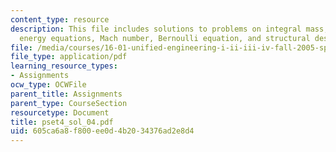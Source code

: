 ```yaml
---
content_type: resource
description: This file includes solutions to problems on integral mass, momentum,
  energy equations, Mach number, Bernoulli equation, and structural design.
file: /media/courses/16-01-unified-engineering-i-ii-iii-iv-fall-2005-spring-2006/605ca6a8f800ee0d4b2034376ad2e8d4_pset4_sol_04.pdf
file_type: application/pdf
learning_resource_types:
- Assignments
ocw_type: OCWFile
parent_title: Assignments
parent_type: CourseSection
resourcetype: Document
title: pset4_sol_04.pdf
uid: 605ca6a8-f800-ee0d-4b20-34376ad2e8d4
---
```

